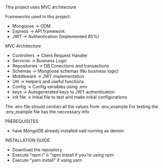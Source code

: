 This project uses MVC architecture

Frameworks used in this project:

* Mongoose  -> ODM
* Express   -> API framework
* JWT       -> Authentication (Implemented 85%)


MVC Architecture
* Controllers   -> Client Request Handler
* Services      -> Business Logic
* Repositories  -> DB Conections and transactions
* Schemas       -> Mongoose schemas (No business logic)
* Middleware    -> JWT implementation
* Util          -> Helpers and useful functions
* Config        -> Config variables using .env
* keys          -> Autogenerated keys to JWT authentication
* init file     -> Initial file to test and make initial configurations

The .env file should contian all the values from .env_example
For testing the .env_example file has the neccessary info

PREREQUISITES
* have MongoDB already installed nad running as demon

INSTALLATION GUIDE
* Download the repository
* Execute "npm i" ó "npm install if you're using npm
* Execute "yarn install" if using yarn



